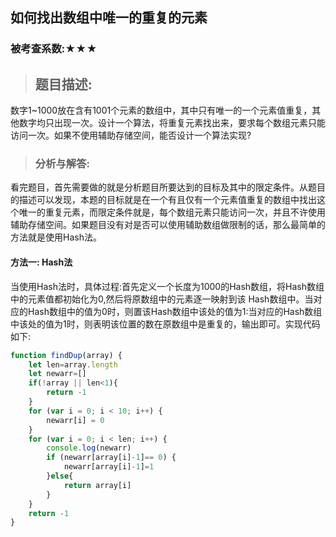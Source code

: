 ## 如何找出数组中唯一的重复的元素

### 被考查系数:★★★



> ## 题目描述:

数字1~1000放在含有1001个元素的数组中，其中只有唯一的一个元素值重复，其他数字均只出现一次。设计一个算法，将重复元素找出来，要求每个数组元素只能访问一次。如果不使用辅助存储空间，能否设计一个算法实现?



> ### 分析与解答:

看完题目，首先需要做的就是分析题目所要达到的目标及其中的限定条件。从题目的描述可以发现，本题的目标就是在一个有且仅有一个元素值重复的数组中找出这个唯一的重复元素，而限定条件就是，每个数组元素只能访问一次，并且不许使用辅助存储空间。如果题目没有对是否可以使用辅助数组做限制的话，那么最简单的方法就是使用Hash法。



#### 方法一: Hash法

当使用Hash法时，具体过程:首先定义一个长度为1000的Hash数组，将Hash数组中的元素值都初始化为0,然后将原数组中的元素逐一映射到该 Hash数组中。当对应的Hash数组中的值为0时，则置该Hash数组中该处的值为1:当对应的Hash数组中该处的值为1时，则表明该位置的数在原数组中是重复的，输出即可。实现代码如下:

~~~js
function findDup(array) {
    let len=array.length
    let newarr=[]
    if(!array || len<1){
        return -1
    }
    for (var i = 0; i < 10; i++) {
        newarr[i] = 0
    }
    for (var i = 0; i < len; i++) {
        console.log(newarr)
        if (newarr[array[i]-1]== 0) {
            newarr[array[i]-1]=1
        }else{
            return array[i]
        }
    }
    return -1
}
~~~


